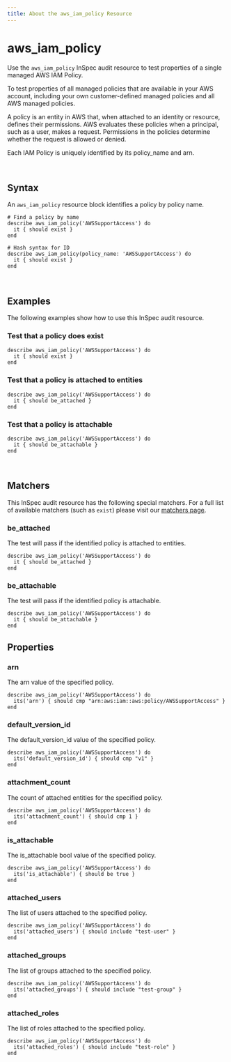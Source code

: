 ```yaml
---
title: About the aws_iam_policy Resource
---
```


# aws_iam_policy

Use the `aws_iam_policy` InSpec audit resource to test properties of a single managed AWS IAM Policy.

To test properties of all managed policies that are available in your AWS account, including your own customer-defined managed policies and all AWS managed policies.

A policy is an entity in AWS that, when attached to an identity or resource, defines their permissions. AWS evaluates these policies when a principal, such as a user, makes a request. Permissions in the policies determine whether the request is allowed or denied. 

Each IAM Policy is uniquely identified by its policy_name and arn.

<br>

## Syntax

An `aws_iam_policy` resource block identifies a policy by policy name.

    # Find a policy by name
    describe aws_iam_policy('AWSSupportAccess') do
      it { should exist }
    end

    # Hash syntax for ID
    describe aws_iam_policy(policy_name: 'AWSSupportAccess') do
      it { should exist }
    end

<br>

## Examples

The following examples show how to use this InSpec audit resource.

### Test that a policy does exist

    describe aws_iam_policy('AWSSupportAccess') do
      it { should exist }
    end

### Test that a policy is attached to entities

    describe aws_iam_policy('AWSSupportAccess') do
      it { should be_attached }
    end

### Test that a policy is attachable

    describe aws_iam_policy('AWSSupportAccess') do
      it { should be_attachable }
    end

<br>

## Matchers

This InSpec audit resource has the following special matchers. For a full list of available matchers (such as `exist`) please visit our [matchers page](https://www.inspec.io/docs/reference/matchers/).

### be_attached

The test will pass if the identified policy is attached to entities.

    describe aws_iam_policy('AWSSupportAccess') do
      it { should be_attached }
    end

### be_attachable

The test will pass if the identified policy is attachable.

    describe aws_iam_policy('AWSSupportAccess') do
      it { should be_attachable }
    end

## Properties

### arn

The arn value of the specified policy.

    describe aws_iam_policy('AWSSupportAccess') do
      its('arn') { should cmp "arn:aws:iam::aws:policy/AWSSupportAccess" }
    end

### default_version_id

The default_version_id value of the specified policy.

    describe aws_iam_policy('AWSSupportAccess') do
      its('default_version_id') { should cmp "v1" }
    end

### attachment_count

The count of attached entities for the specified policy.

    describe aws_iam_policy('AWSSupportAccess') do
      its('attachment_count') { should cmp 1 }
    end

### is_attachable

The is_attachable bool value of the specified policy.

    describe aws_iam_policy('AWSSupportAccess') do
      its('is_attachable') { should be true }
    end

### attached_users

The list of users attached to the specified policy.

    describe aws_iam_policy('AWSSupportAccess') do
      its('attached_users') { should include "test-user" }
    end

### attached_groups

The list of groups attached to the specified policy.

    describe aws_iam_policy('AWSSupportAccess') do
      its('attached_groups') { should include "test-group" }
    end

### attached_roles

The list of roles attached to the specified policy.

    describe aws_iam_policy('AWSSupportAccess') do
      its('attached_roles') { should include "test-role" }
    end
